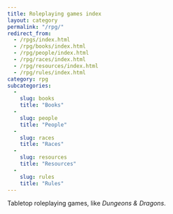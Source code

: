 ```yaml
---
title: Roleplaying games index
layout: category
permalink: "/rpg/"
redirect_from:
  - /rpgs/index.html
  - /rpg/books/index.html
  - /rpg/people/index.html
  - /rpg/races/index.html
  - /rpg/resources/index.html
  - /rpg/rules/index.html
category: rpg
subcategories:
  -
    slug: books
    title: "Books"
  -
    slug: people
    title: "People"
  -
    slug: races
    title: "Races"
  -
    slug: resources
    title: "Resources"
  -
    slug: rules
    title: "Rules"
---
```


Tabletop roleplaying games, like _Dungeons & Dragons_.
